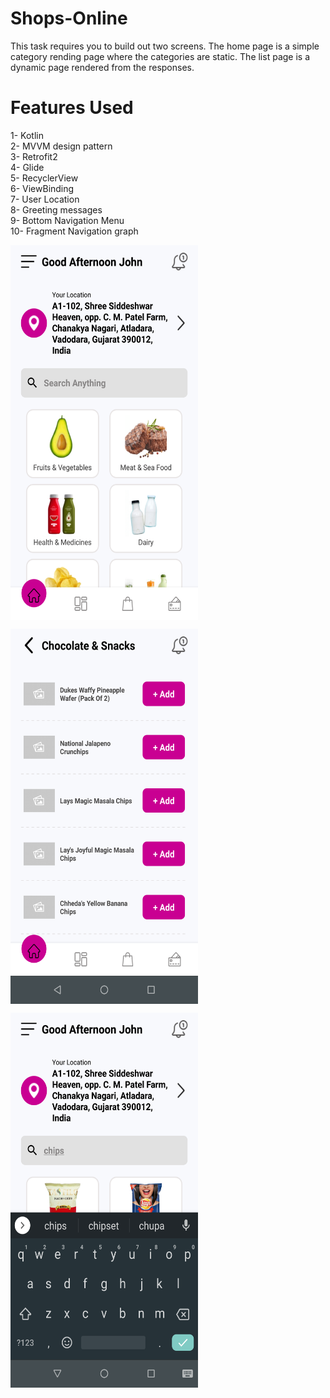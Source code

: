 # Shops-Online
This task requires you to build out two screens.
The home page is a simple category rending page where the categories are static. The list page is a dynamic page rendered from the responses.


# Features Used

1- Kotlin  
2- MVVM design pattern  
3- Retrofit2  
4- Glide  
5- RecyclerView  
6- ViewBinding  
7- User Location      
8- Greeting messages      
9- Bottom Navigation Menu     
10- Fragment Navigation graph     


<a href="url"><img src="https://github.com/SanjuChauhan/Shops-Online/blob/main/images/HomePage.png" align="center" height="600" width="300" ></a>         


<a href="url"><img src="https://github.com/SanjuChauhan/Shops-Online/blob/main/images/CategoryPage.png" align="center" height="600" width="300" ></a>     


<a href="url"><img src="https://github.com/SanjuChauhan/Shops-Online/blob/main/images/Search.png" align="center" height="600" width="300" ></a>       

